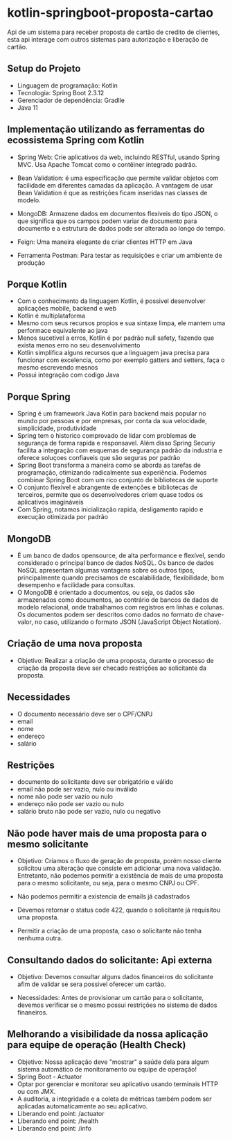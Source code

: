 # kotlin-springboot-proposta-cartao
Api de um sistema para receber proposta de cartão de credito de clientes, esta api interage com outros sistemas para autorização e liberação de cartão.

## Setup do Projeto 
* Linguagem de programação: Kotlin
* Tecnologia: Spring Boot 2.3.12
* Gerenciador de dependência: Gradlle
* Java 11

## Implementação utilizando as ferramentas do ecossistema Spring com Kotlin 

* Spring Web: Crie aplicativos da web, incluindo RESTful, usando Spring MVC. Usa Apache Tomcat como o contêiner integrado padrão.

* Bean Validation: é uma especificação que permite validar objetos com facilidade em diferentes camadas da aplicação. A vantagem de usar Bean Validation é que as restrições ficam inseridas nas classes de modelo.

* MongoDB: Armazene dados em documentos flexíveis do tipo JSON, o que significa que os campos podem variar de documento para documento e a estrutura de dados pode ser alterada ao longo do tempo.

* Feign: Uma maneira elegante de criar clientes HTTP em Java

* Ferramenta Postman: Para testar as requisições e criar um ambiente de produção


## Porque Kotlin
* Com o conhecimento da linguagem Kotlin, é possivel desenvolver aplicações mobile, backend e web
* Kotlin é multiplataforma
* Mesmo com seus recursos propios e sua sintaxe limpa, ele mantem uma performace equivalente ao java
* Menos sucetivel a erros, Kotlin é por padrão null safety, fazendo que exista menos erro no seu desenvolvimento
* Kotlin simplifica alguns recursos que a linguagem java precisa para funcionar com excelencia, como por exemplo gatters and setters, faça o mesmo escrevendo mesnos
* Possui integração com codigo Java

## Porque Spring
* Spring é um framework Java Kotlin para backend mais popular no mundo por pessoas e por empresas, por conta da sua velocidade, simplicidade, produtividade
* Spring tem o historico comprovado de lidar com problemas de segurança de forma rapida e responsavel. Além disso Spring Securiy facilita a integração com esquemas de segurança padrão da industria e oferece soluçoes confiaveis que são seguras por padrão
* Spring Boot transforma a maneira como se aborda as tarefas de programação, otimizando radicalmente sua experiência. Podemos combinar Spring Boot com um rico conjunto de bibliotecas de suporte
* O conjunto flexivel e abrangente de extenções e bibliotecas de terceiros, permite que os desenvolvedores criem quase todos os aplicativos imagináveis
* Com Spring, notamos inicialização rapida, desligamento rapido e execução otimizada por padrão

## MongoDB
* É um banco de dados opensource, de alta performance e flexível, sendo considerado o principal banco de dados NoSQL.
Os banco de dados NoSQL apresentam algumas vantagens sobre os outros tipos, principalmente quando precisamos de escalabilidade, flexibilidade, bom desempenho e facilidade para consultas.
* O MongoDB é orientado a documentos, ou seja, os dados são armazenados como documentos, ao contrário de bancos de dados de modelo relacional, onde trabalhamos com registros em linhas e colunas. Os documentos podem ser descritos como dados no formato de chave-valor, no caso, utilizando o formato JSON (JavaScript Object Notation).

## Criação de uma nova proposta
* Objetivo:  Realizar a criação de uma proposta, durante o processo de criação da proposta deve ser checado restrições ao solicitante da proposta.

## Necessidades
* O documento necessário deve ser o CPF/CNPJ
* email
* nome
* endereço
* salário

## Restrições
* documento do solicitante deve ser obrigatório e válido
* email não pode ser vazio, nulo ou inválido
* nome não pode ser vazio ou nulo
* endereço não pode ser vazio ou nulo
* salário bruto não pode ser vazio, nulo ou negativo

## Não pode haver mais de uma proposta para o mesmo solicitante

* Objetivo: Criamos o fluxo de geração de proposta, porém nosso cliente solicitou uma alteração que consiste em adicionar uma nova validação.
Entretanto, não podemos permitir a existência de mais de uma proposta para o mesmo solicitante, ou seja, para o mesmo CNPJ ou CPF.
* Não podemos permitir a existencia de emails já cadastrados

* Devemos retornar o status code 422, quando o solicitante já requisitou uma proposta.
* Permitir a criação de uma proposta, caso o solicitante não tenha nenhuma outra.

## Consultando dados do solicitante: Api externa 
* Objetivo: Devemos consultar alguns dados financeiros do solicitante afim de validar se sera possivel oferecer um cartão.

* Necessidades: Antes de provisionar um cartão para o solicitante, devemos verificar se o mesmo possui restrições no sistema de dados finaneiros.

## Melhorando a visibilidade da nossa aplicação para equipe de operação (Health Check)
* Objetivo: Nossa aplicação deve "mostrar" a saúde dela para algum sistema automático de monitoramento ou equipe de operação!
* Spring Boot - Actuator
* Optar por gerenciar e monitorar seu aplicativo usando terminais HTTP ou com JMX. 
* A auditoria, a integridade e a coleta de métricas também podem ser aplicadas automaticamente ao seu aplicativo.
* Liberando end point: /actuator
* Liberando end point: /health
* Liberando end point: /info
